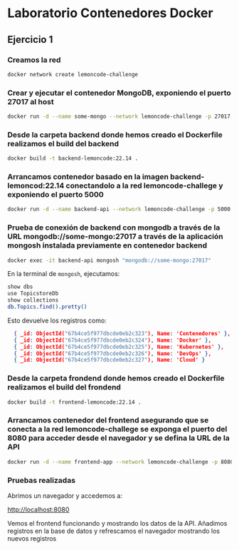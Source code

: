 # Laboratorio Contenedores Docker

## Ejercicio 1

### Creamos la red

``` bash
docker network create lemoncode-challenge
```

### Crear y ejecutar el contenedor MongoDB, exponiendo el puerto 27017 al host

``` bash
docker run -d --name some-mongo --network lemoncode-challenge -p 27017:27017 -v mongo-data:/data/db mongo
```

### Desde la carpeta backend donde hemos creado el Dockerfile realizamos el build del backend

``` bash
docker build -t backend-lemoncode:22.14 .
```

### Arrancamos contenedor basado en la imagen backend-lemoncod:22.14 conectandolo a la red lemoncode-challege y exponiendo el puerto 5000

``` bash
docker run -d --name backend-api --network lemoncode-challenge -p 5000:5000 backend-lemoncode:22.14
```

### Prueba de conexión de backend con mongodb a través de la URL mongodb://some-mongo:27017 a través de la aplicación mongosh instalada previamente en contenedor backend

```bash
docker exec -it backend-api mongosh "mongodb://some-mongo:27017"
```

En la terminal de `mongosh`, ejecutamos:

```bash
show dbs
use TopicstoreDb
show collections
db.Topics.find().pretty()
```

Esto devuelve los registros como:

```json
  { _id: ObjectId("67b4ce5f977dbcde0eb2c323"), Name: 'Contenedores' },
  { _id: ObjectId("67b4ce5f977dbcde0eb2c324"), Name: 'Docker' },
  { _id: ObjectId("67b4ce5f977dbcde0eb2c325"), Name: 'Kubernetes' },
  { _id: ObjectId("67b4ce5f977dbcde0eb2c326"), Name: 'DevOps' },
  { _id: ObjectId("67b4ce5f977dbcde0eb2c327"), Name: 'Cloud' }
```

### Desde la carpeta frondend donde hemos creado el Dockerfile realizamos el build del frondend

```bash
docker build -t frontend-lemoncode:22.14 .
```

### Arrancamos contenedor del frontend asegurando que se conecta a la red lemoncode-challege se exponga el puerto del 8080 para acceder desde el navegador y se defina la URL de la API

```bash
docker run -d --name frontend-app --network lemoncode-challenge -p 8080:3000 -e API_URI=http://backend-api:5000/api/topics frontend-lemoncode:22.14
```

### Pruebas realizadas

Abrimos un navegador y accedemos a:

<http://localhost:8080>

Vemos el frontend funcionando y mostrando los datos de la API. Añadimos registros en la base de datos y refrescamos el navegador mostrando los nuevos registros
